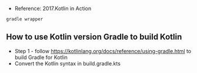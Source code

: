 
- Reference: 2017.Kotlin in Action

```shell
gradle wrapper
```

## How to use Kotlin version Gradle to build Kotlin
- Step 1 - follow https://kotlinlang.org/docs/reference/using-gradle.html to build Gradle for Kotlin
- Convert the Kotlin syntax in build.gradle.kts
